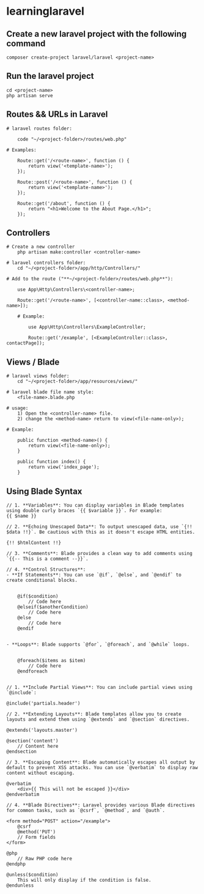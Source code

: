 # learninglaravel

## Create a new laravel project with the following command

    composer create-project laravel/laravel <project-name>

## Run the laravel project

    cd <project-name>    
    php artisan serve 

## Routes && URLs in Laravel

    # laravel routes folder:
    
        code "~/<project-folder>/routes/web.php"

    # Examples:

        Route::get('/<route-name>', function () {
            return view('<template-name>');
        });

        Route::post('/<route-name>', function () {
            return view('<template-name>');
        });

        Route::get('/about', function () {
            return "<h1>Welcome to the About Page.</h1>";
        });

## Controllers

    # Create a new controller
        php artisan make:controller <controller-name>

    # laravel controllers folder:
        cd "~/<project-folder>/app/http/Controllers/"

    # Add to the route ("**~/<project-folder>/routes/web.php**"):
        
        use App\Http\Controllers\<controller-name>;

        Route::get('/<route-name>', [<controller-name::class>, <method-name>]);

        # Example:

            use App\Http\Controllers\ExampleController;

            Route::get('/example', [<ExampleController::class>, contactPage]);

## Views / Blade

    # laravel views folder:
        cd "~/<project-folder>/app/resources/views/"

    # laravel blade file name style:
        <file-name>.blade.php

    # usage:
        1) Open the <controller-name> file.
        2) change the <method-name> return to view(<file-name-only>);

    # Example:

        public function <method-name>() {
            return view(<file-name-only>);
        }

        public function index() {
            return view('index_page');
        }

## Using Blade Syntax

    // 1. **Variables**: You can display variables in Blade templates using double curly braces `{{ $variable }}`. For example:
    {{ $name }}

    // 2. **Echoing Unescaped Data**: To output unescaped data, use `{!! $data !!}`. Be cautious with this as it doesn't escape HTML entities.

    {!! $htmlContent !!}

    // 3. **Comments**: Blade provides a clean way to add comments using `{{-- This is a comment --}}`.

    // 4. **Control Structures**:
    - **If Statements**: You can use `@if`, `@else`, and `@endif` to create conditional blocks.


        @if($condition)
            // Code here
        @elseif($anotherCondition)
            // Code here
        @else
            // Code here
        @endif


    - **Loops**: Blade supports `@for`, `@foreach`, and `@while` loops.


        @foreach($items as $item)
            // Code here
        @endforeach


    // 1. **Include Partial Views**: You can include partial views using `@include`:

    @include('partials.header')

    // 2. **Extending Layouts**: Blade templates allow you to create layouts and extend them using `@extends` and `@section` directives.

    @extends('layouts.master')

    @section('content')
        // Content here
    @endsection

    // 3. **Escaping Content**: Blade automatically escapes all output by default to prevent XSS attacks. You can use `@verbatim` to display raw content without escaping.

    @verbatim
        <div>{{ This will not be escaped }}</div>
    @endverbatim

    // 4. **Blade Directives**: Laravel provides various Blade directives for common tasks, such as `@csrf`, `@method`, and `@auth`.

    <form method="POST" action="/example">
        @csrf
        @method('PUT')
        // Form fields
    </form>

    @php
        // Raw PHP code here
    @endphp

    @unless($condition)
        This will only display if the condition is false.
    @endunless
